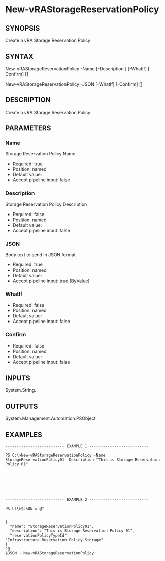 # New-vRAStorageReservationPolicy

## SYNOPSIS
    
Create a vRA Storage Reservation Policy

## SYNTAX
 New-vRAStorageReservationPolicy -Name <String> [-Description <String>] [-WhatIf] [-Confirm] [<CommonParameters>] New-vRAStorageReservationPolicy -JSON <String> [-WhatIf] [-Confirm] [<CommonParameters>]    

## DESCRIPTION

Create a vRA Storage Reservation Policy

## PARAMETERS


### Name

Storage Reservation Policy Name

* Required: true
* Position: named
* Default value: 
* Accept pipeline input: false

### Description

Storage Reservation Policy Description

* Required: false
* Position: named
* Default value: 
* Accept pipeline input: false

### JSON

Body text to send in JSON format

* Required: true
* Position: named
* Default value: 
* Accept pipeline input: true (ByValue)

### WhatIf


* Required: false
* Position: named
* Default value: 
* Accept pipeline input: false

### Confirm


* Required: false
* Position: named
* Default value: 
* Accept pipeline input: false

## INPUTS

System.String.

## OUTPUTS

System.Management.Automation.PSObject

## EXAMPLES
```
-------------------------- EXAMPLE 1 --------------------------

PS C:\>New-vRAStorageReservationPolicy -Name StorageReservationPolicy01 -Description "This is Storage Reservation Policy 01"







-------------------------- EXAMPLE 2 --------------------------

PS C:\>$JSON = @"


{
  "name": "StorageReservationPolicy01",
  "description": "This is Storage Reservation Policy 01",
  "reservationPolicyTypeId": "Infrastructure.Reservation.Policy.Storage"
}
"@
$JSON | New-vRAStorageReservationPolicy
```

